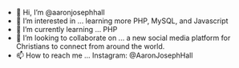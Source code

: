 - 👋 Hi, I’m @aaronjosephhall
- 👀 I’m interested in ... learning more PHP, MySQL, and Javascript 
- 🌱 I’m currently learning ... PHP
- 💞️ I’m looking to collaborate on ... a new social media platform for Christians to connect from around the world. 
- 📫 How to reach me ... Instagram: @AaronJosephHall 

<!---
aaronjosephhall/aaronjosephhall is a ✨ special ✨ repository because its `README.md` (this file) appears on your GitHub profile.
You can click the Preview link to take a look at your changes.
--->

